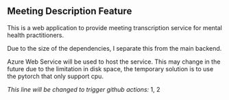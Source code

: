 ## Meeting Description Feature

This is a web application to provide meeting transcription service for mental health practitioners.

Due to the size of the dependencies, I separate this from the main backend.

Azure Web Service will be used to host the service. This may change in the future due to the limitation in disk space, the temporary solution is to use the pytorch that only support cpu.

_This line will be changed to trigger github actions:_ 1, 2
